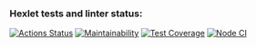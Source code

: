 ### Hexlet tests and linter status:

[![Actions Status](https://github.com/supernukuomu/frontend-project-46/actions/workflows/hexlet-check.yml/badge.svg)](https://github.com/supernukuomu/frontend-project-46/actions)
[![Maintainability](https://api.codeclimate.com/v1/badges/687e9eda6665fb5cfe32/maintainability)](https://codeclimate.com/github/supernukuomu/frontend-project-46/maintainability)
[![Test Coverage](https://api.codeclimate.com/v1/badges/687e9eda6665fb5cfe32/test_coverage)](https://codeclimate.com/github/supernukuomu/frontend-project-46/test_coverage)
[![Node CI](https://github.com/supernukuomu/frontend-project-46/workflows/Node%20CI/badge.svg)](https://github.com/supernukuomu/frontend-project-46/actions)
